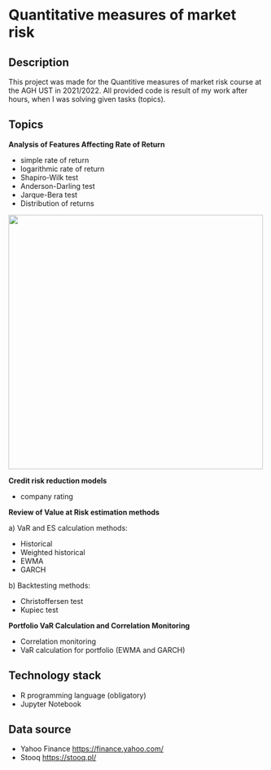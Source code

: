 # Quantitative measures of market risk
## Description
This project was made for the Quantitive measures of market risk course at the AGH UST in 2021/2022.
All provided code is result of my work after hours, when I was solving given tasks (topics).

## Topics
**Analysis of Features Affecting Rate of Return**
- simple rate of return
- logarithmic rate of return
- Shapiro-Wilk test
- Anderson-Darling test
- Jarque-Bera test
- Distribution of returns

<div>
<img src="images/log_simp_return.jpg" width="500"/>
</div>

**Credit risk reduction models**
- company rating

**Review of Value at Risk estimation methods**

a) VaR and ES calculation methods:
- Historical
- Weighted historical
- EWMA
- GARCH

b) Backtesting methods:
- Christoffersen test
- Kupiec test

**Portfolio VaR Calculation and Correlation Monitoring**
- Correlation monitoring
- VaR calculation for portfolio (EWMA and GARCH)

## Technology stack
- R programming language (obligatory)
- Jupyter Notebook

## Data source
- Yahoo Finance https://finance.yahoo.com/
- Stooq https://stooq.pl/
